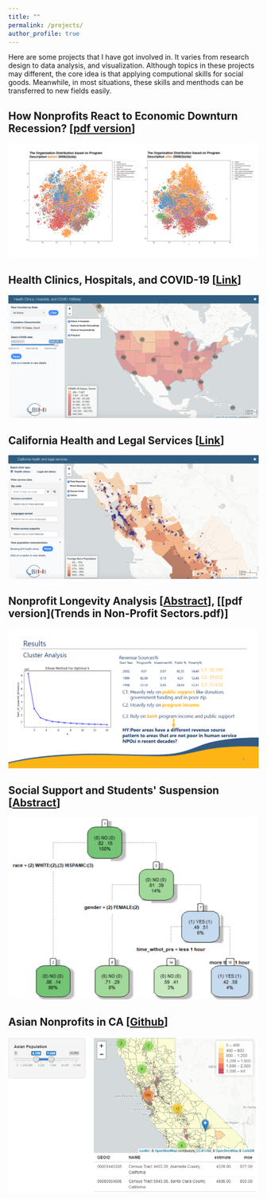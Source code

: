 ```yaml
---
title: ""
permalink: /projects/
author_profile: true
---
```


Here are some projects that I have got involved in. It varies from research design to data analysis, and visualization. Although topics in these projects may different, the core idea is that applying computional skills for social goods. Meanwhile, in most situations, these skills and menthods can be transferred to new fields easily.

## How Nonprofits React to Economic Downturn Recession? [[pdf version](SSWR.pdf)]
![](sswr_git.png)

## Health Clinics, Hospitals, and COVID-19 [[Link](https://shiny.demog.berkeley.edu/bimi/immigrantsatrisk_covid19map)]
![](covid.png)

## California Health and Legal Services [[Link](https://shiny.demog.berkeley.edu/bimi/CENSUS/)]
![](cahealth.png)

## Nonprofit Longevity Analysis [[Abstract](https://sswr.confex.com/sswr/2020/webprogram/Paper38964.html)], [[pdf version](Trends in Non-Profit Sectors.pdf)]

![](npo.png)

## Social Support and Students' Suspension [[Abstract](projects2.md)]

![](pb245.png)

## Asian Nonprofits in CA [[Github](https://github.com/chengren/Asian-Pacific-Orgainzaitions-in-CA)]

![](api.PNG)